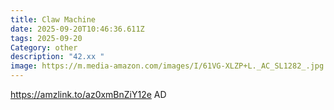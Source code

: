 ```yaml
---
title: Claw Machine
date: 2025-09-20T10:46:36.611Z
tags: 2025-09-20
Category: other
description: "42.xx "
image: https://m.media-amazon.com/images/I/61VG-XLZP+L._AC_SL1282_.jpg
---
```

https://amzlink.to/az0xmBnZiY12e
AD